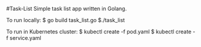 #Task-List
Simple task list app written in Golang.

To run locally: $ go build task_list.go
$./task_list

To run in Kubernetes cluster:
$ kubectl create -f pod.yaml
$ kubectl create -f service.yaml
